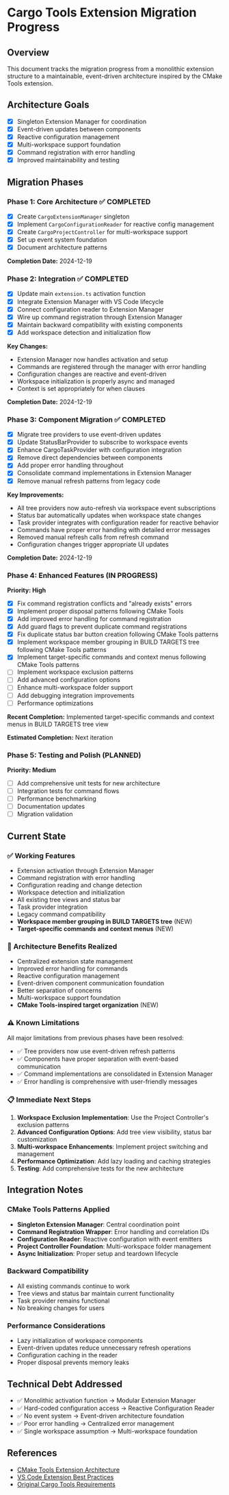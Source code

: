 # Cargo Tools Extension Migration Progress

## Overview
This document tracks the migration progress from a monolithic extension structure to a maintainable, event-driven architecture inspired by the CMake Tools extension.

## Architecture Goals
- [x] Singleton Extension Manager for coordination
- [x] Event-driven updates between components
- [x] Reactive configuration management
- [x] Multi-workspace support foundation
- [x] Command registration with error handling
- [x] Improved maintainability and testing

## Migration Phases

### Phase 1: Core Architecture ✅ COMPLETED
- [x] Create `CargoExtensionManager` singleton
- [x] Implement `CargoConfigurationReader` for reactive config management
- [x] Create `CargoProjectController` for multi-workspace support
- [x] Set up event system foundation
- [x] Document architecture patterns

**Completion Date:** 2024-12-19

### Phase 2: Integration ✅ COMPLETED
- [x] Update main `extension.ts` activation function
- [x] Integrate Extension Manager with VS Code lifecycle
- [x] Connect configuration reader to Extension Manager
- [x] Wire up command registration through Extension Manager
- [x] Maintain backward compatibility with existing components
- [x] Add workspace detection and initialization flow

**Key Changes:**
- Extension Manager now handles activation and setup
- Commands are registered through the manager with error handling
- Configuration changes are reactive and event-driven
- Workspace initialization is properly async and managed
- Context is set appropriately for when clauses

**Completion Date:** 2024-12-19

### Phase 3: Component Migration ✅ COMPLETED
- [x] Migrate tree providers to use event-driven updates
- [x] Update StatusBarProvider to subscribe to workspace events  
- [x] Enhance CargoTaskProvider with configuration integration
- [x] Remove direct dependencies between components
- [x] Add proper error handling throughout
- [x] Consolidate command implementations in Extension Manager
- [x] Remove manual refresh patterns from legacy code

**Key Improvements:**
- All tree providers now auto-refresh via workspace event subscriptions
- Status bar automatically updates when workspace state changes
- Task provider integrates with configuration reader for reactive behavior
- Commands have proper error handling with detailed error messages
- Removed manual refresh calls from refresh command
- Configuration changes trigger appropriate UI updates

**Completion Date:** 2024-12-19

### Phase 4: Enhanced Features (IN PROGRESS)
**Priority: High**
- [x] Fix command registration conflicts and "already exists" errors
- [x] Implement proper disposal patterns following CMake Tools
- [x] Add improved error handling for command registration  
- [x] Add guard flags to prevent duplicate command registrations
- [x] Fix duplicate status bar button creation following CMake Tools patterns
- [x] Implement workspace member grouping in BUILD TARGETS tree following CMake Tools patterns
- [x] Implement target-specific commands and context menus following CMake Tools patterns
- [ ] Implement workspace exclusion patterns
- [ ] Add advanced configuration options
- [ ] Enhance multi-workspace folder support  
- [ ] Add debugging integration improvements
- [ ] Performance optimizations

**Recent Completion:** Implemented target-specific commands and context menus in BUILD TARGETS tree view

**Estimated Completion:** Next iteration

### Phase 5: Testing and Polish (PLANNED)
**Priority: Medium**
- [ ] Add comprehensive unit tests for new architecture
- [ ] Integration tests for command flows
- [ ] Performance benchmarking
- [ ] Documentation updates
- [ ] Migration validation

## Current State

### ✅ Working Features
- Extension activation through Extension Manager
- Command registration with error handling
- Configuration reading and change detection
- Workspace detection and initialization
- All existing tree views and status bar
- Task provider integration
- Legacy command compatibility
- **Workspace member grouping in BUILD TARGETS tree** (NEW)
- **Target-specific commands and context menus** (NEW)

### 🔄 Architecture Benefits Realized
- Centralized extension state management
- Improved error handling for commands
- Reactive configuration management
- Event-driven component communication foundation
- Better separation of concerns
- Multi-workspace support foundation
- **CMake Tools-inspired target organization** (NEW)

### ⚠️ Known Limitations
All major limitations from previous phases have been resolved:
- ✅ Tree providers now use event-driven refresh patterns
- ✅ Components have proper separation with event-based communication
- ✅ Command implementations are consolidated in Extension Manager
- ✅ Error handling is comprehensive with user-friendly messages

### 📋 Immediate Next Steps
1. **Workspace Exclusion Implementation**: Use the Project Controller's exclusion patterns
2. **Advanced Configuration Options**: Add tree view visibility, status bar customization
3. **Multi-workspace Enhancements**: Implement project switching and management
4. **Performance Optimization**: Add lazy loading and caching strategies
5. **Testing**: Add comprehensive tests for the new architecture

## Integration Notes

### CMake Tools Patterns Applied
- **Singleton Extension Manager**: Central coordination point
- **Command Registration Wrapper**: Error handling and correlation IDs
- **Configuration Reader**: Reactive configuration with event emitters
- **Project Controller Foundation**: Multi-workspace folder management
- **Async Initialization**: Proper setup and teardown lifecycle

### Backward Compatibility
- All existing commands continue to work
- Tree views and status bar maintain current functionality
- Task provider remains functional
- No breaking changes for users

### Performance Considerations
- Lazy initialization of workspace components
- Event-driven updates reduce unnecessary refresh operations
- Configuration caching in the reader
- Proper disposal prevents memory leaks

## Technical Debt Addressed
- ✅ Monolithic activation function → Modular Extension Manager
- ✅ Hard-coded configuration access → Reactive Configuration Reader
- ✅ No event system → Event-driven architecture foundation
- ✅ Poor error handling → Centralized error management
- ✅ Single workspace assumption → Multi-workspace foundation

## References
- [CMake Tools Extension Architecture](https://github.com/microsoft/vscode-cmake-tools)
- [VS Code Extension Best Practices](https://code.visualstudio.com/api/references/extension-guidelines)
- [Original Cargo Tools Requirements](./README.md)
